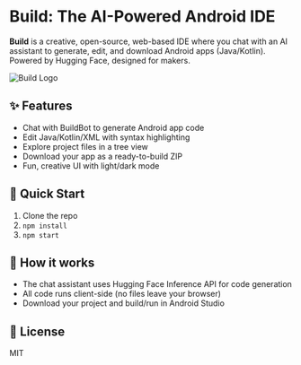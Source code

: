 # Build: The AI-Powered Android IDE

**Build** is a creative, open-source, web-based IDE where you chat with an AI assistant to generate, edit, and download Android apps (Java/Kotlin). Powered by Hugging Face, designed for makers.

![Build Logo](public/logo.svg)

## ✨ Features

- Chat with BuildBot to generate Android app code
- Edit Java/Kotlin/XML with syntax highlighting
- Explore project files in a tree view
- Download your app as a ready-to-build ZIP
- Fun, creative UI with light/dark mode

## 🚀 Quick Start

1. Clone the repo
2. `npm install`
3. `npm start`

## 🤖 How it works

- The chat assistant uses Hugging Face Inference API for code generation
- All code runs client-side (no files leave your browser)
- Download your project and build/run in Android Studio

## 📄 License

MIT